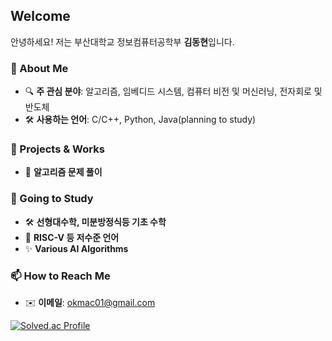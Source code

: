 ## Welcome

안녕하세요! 저는 부산대학교 정보컴퓨터공학부 **김동현**입니다.  

### 🚀 About Me  
- 🔍 **주 관심 분야**: 알고리즘, 임베디드 시스템, 컴퓨터 비전 및 머신러닝, 전자회로 및 반도체
- 🛠️ **사용하는 언어**:  C/C++, Python, Java(planning to study)
  
### 📌 Projects & Works
- 🔢 **알고리즘 문제 풀이**

### 🎯 Going to Study
- 🛠️ **선형대수학, 미분방정식등 기초 수학**
- 📡 **RISC-V 등 저수준 언어**
- ✨ **Various AI Algorithms**
  
### 📫 How to Reach Me  
- ✉️ **이메일**: okmac01@gmail.com

[![Solved.ac Profile](http://mazassumnida.wtf/api/generate_badge?boj=okmac03)](https://solved.ac/okmac03)

